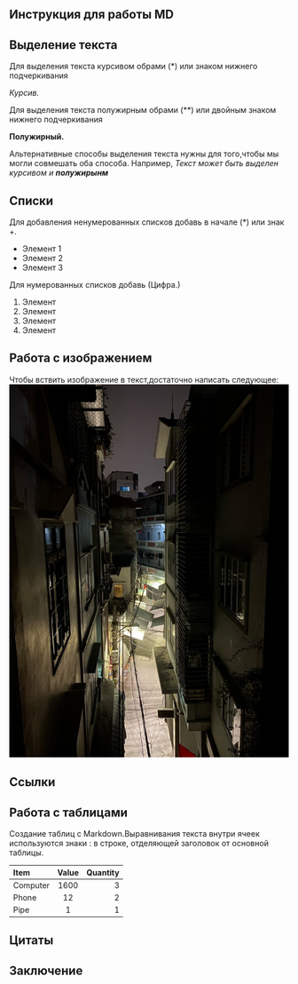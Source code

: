 ## Инструкция для работы MD

## Выделение текста

Для выделения текста курсивом обрами (*) или знаком нижнего подчеркивания

*Курсив.*

Для выделения текста полужирным обрами (**) или двойным знаком нижнего подчеркивания

**Полужирный.**

Альтернативные способы выделения текста нужны для того,чтобы мы могли совмешать оба способа. Например, _Текст может быть выделен курсивом и **полужирынм**_


## Списки

Для добавления ненумерованных списков добавь в начале (*) или знак +.

* Элемент 1
* Элемент 2
* Элемент 3

Для нумерованных списков добавь (Цифра.)

1. Элемент
2. Элемент
3. Элемент
4. Элемент


## Работа с изображением

Чтобы вствить изображение в текст,достаточно написать следующее:
![Вид на фавеллы](Hanoi.jpg)

## Ссылки

## Работа с таблицами

Создание таблиц с Markdown.Выравнивания текста внутри ячеек используются знаки : в строке, отделяющей заголовок от основной таблицы.

Item      | Value | Quantity
:-------- |:-----:| -------:
Computer  | 1600  | 3
Phone     | 12    | 2
Pipe      | 1     | 1

## Цитаты

## Заключение

